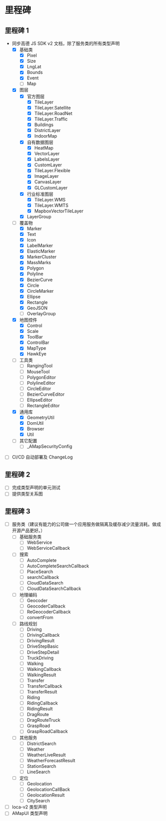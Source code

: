 # 里程碑

## 里程碑 1

- 同步高德 JS SDK v2 文档，除了服务类的所有类型声明
  - [x] 基础类
    - [x] Pixel
    - [x] Size
    - [x] LngLat
    - [x] Bounds
    - [x] Event
    - [ ] Map
  - [x] 图层
    - [x] 官方图层
      - [x] TileLayer
      - [x] TileLayer.Satellite
      - [x] TileLayer.RoadNet
      - [x] TileLayer.Traffic
      - [x] Buildings
      - [x] DistrictLayer
      - [x] IndoorMap
    - [x] 自有数据图层
      - [x] HeatMap
      - [x] VectorLayer
      - [x] LabelsLayer
      - [x] CustomLayer
      - [x] TileLayer.Flexible
      - [x] ImageLayer
      - [x] CanvasLayer
      - [x] GLCustomLayer
    - [x] 行业标准图层
      - [x] TileLayer.WMS
      - [x] TileLayer.WMTS
      - [x] MapboxVectorTileLayer
    - [x] LayerGroup
  - [ ] 覆盖物
    - [x] Marker
    - [x] Text
    - [x] Icon
    - [x] LabelMarker
    - [x] ElasticMarker
    - [x] MarkerCluster
    - [x] MassMarks
    - [x] Polygon
    - [x] Polyline
    - [x] BezierCurve
    - [x] Circle
    - [x] CircleMarker
    - [x] Ellipse
    - [x] Rectangle
    - [x] GeoJSON
    - [ ] OverlayGroup
  - [x] 地图控件
    - [x] Control
    - [x] Scale
    - [x] ToolBar
    - [x] ControlBar
    - [x] MapType
    - [x] HawkEye
  - [ ] 工具类
    - [ ] RangingTool
    - [ ] MouseTool
    - [ ] PolygonEditor
    - [ ] PolylineEditor
    - [ ] CircleEditor
    - [ ] BezierCurveEditor
    - [ ] EllipseEditor
    - [ ] RectangleEditor
  - [x] 通用库
    - [x] GeometryUtil
    - [x] DomUtil
    - [x] Browser
    - [x] Util
  - [ ] 其它配置
    - [ ] \_AMapSecurityConfig
- [ ] CI/CD 自动部署及 ChangeLog

## 里程碑 2

- [ ] 完成类型声明的单元测试
- [ ] 提供类型关系图

## 里程碑 3

- [ ] 服务类（建议有能力的公司做一个应用服务做隔离及缓存减少流量消耗。做成开源产品更好。）
  - [ ] 基础服务类
    - [ ] WebService
    - [ ] WebServiceCallback
  - [ ] 搜索
    - [ ] AutoComplete
    - [ ] AutoCompleteSearchCallback
    - [ ] PlaceSearch
    - [ ] searchCallback
    - [ ] CloudDataSearch
    - [ ] CloudDataSearchCallback
  - [ ] 地理编码
    - [ ] Geocoder
    - [ ] GeocoderCallback
    - [ ] ReGeocoderCallback
    - [ ] convertFrom
  - [ ] 路线规划
    - [ ] Driving
    - [ ] DrivingCallback
    - [ ] DrivingResult
    - [ ] DriveStepBasic
    - [ ] DriveStepDetail
    - [ ] TruckDriving
    - [ ] Walking
    - [ ] WalkingCallback
    - [ ] WalkingResult
    - [ ] Transfer
    - [ ] TransferCallback
    - [ ] TransferResult
    - [ ] Riding
    - [ ] RidingCallback
    - [ ] RidingResult
    - [ ] DragRoute
    - [ ] DragRouteTruck
    - [ ] GraspRoad
    - [ ] GraspRoadCallback
  - [ ] 其他服务
    - [ ] DistrictSearch
    - [ ] Weather
    - [ ] WeatherLiveResult
    - [ ] WeatherForecastResult
    - [ ] StationSearch
    - [ ] LineSearch
  - [ ] 定位
    - [ ] Geolocation
    - [ ] GeolocationCallBack
    - [ ] GeolocationResult
    - [ ] CitySearch
- [ ] loca-v2 类型声明
- [ ] AMapUI 类型声明
